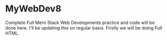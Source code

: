 # MyWebDev8
Complete Full Mern Stack Web Developments practice and code will be done here. 
I'll be updating this on regular basis.
Firstly we will be doing Full HTML.
